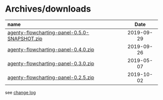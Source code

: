 # Archives/downloads

| name | Date |
|:---|:----:|
|[agenty-flowcharting-panel-0.5.0-SNAPSHOT.zip](archives/agenty-flowcharting-panel-0.5.0-SNAPSHOT.zip)|2019-09-29|
|[agenty-flowcharting-panel-0.4.0.zip](archives/agenty-flowcharting-panel-0.4.0.zip)|2019-09-26|
|[agenty-flowcharting-panel-0.3.0.zip](archives/agenty-flowcharting-panel-0.3.0.zip)|2019-05-07|
|[agenty-flowcharting-panel-0.2.5.zip](archives/agenty-flowcharting-panel-0.2.5.zip)|2019-10-02|
  
see [change log](./CHANGELOG.md)